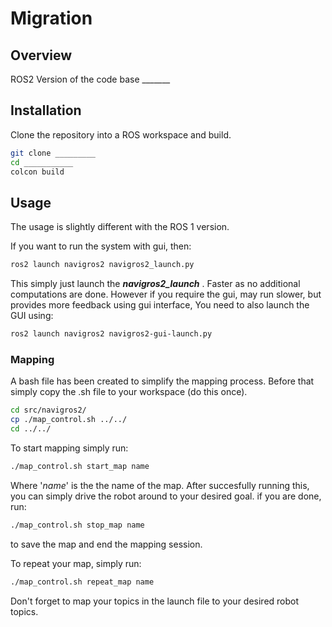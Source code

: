 # Migration
## Overview

ROS2 Version of the code base _______
## Installation

Clone the repository into a ROS workspace and build.

```bash
git clone _________
cd ___________
colcon build
```

## Usage
The usage is slightly different with the ROS 1 version. 

If you want to run the system with gui, then:

```bash
ros2 launch navigros2 navigros2_launch.py
```
This simply just launch the ***navigros2_launch*** . Faster as no additional computations are done. However if you require the gui, may run slower, but provides more feedback using gui interface, You need to also launch the GUI using:

```bash
ros2 launch navigros2 navigros2-gui-launch.py
```

### Mapping

A bash file has been created to simplify the mapping process. Before that simply copy the .sh file to your workspace (do this once).
```bash
cd src/navigros2/
cp ./map_control.sh ../../
cd ../../
```

To start mapping simply run:
```bash
./map_control.sh start_map name
```
Where '*name*' is the the name of the map. After succesfully running this, you can simply drive the robot around to your desired goal. if you are done, run:

```bash
./map_control.sh stop_map name
```

to save the map and end the mapping session. 

To repeat your map, simply run:
```bash
./map_control.sh repeat_map name
```

Don't forget to map your topics in the launch file to your desired robot topics.

